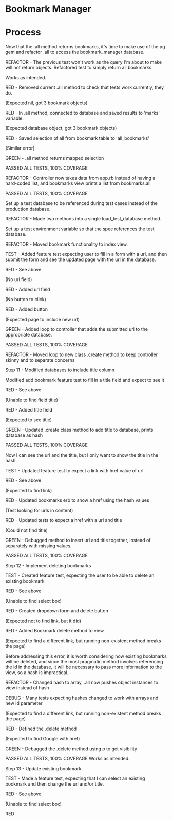 # Bookmark Manager


# Process


Now that the .all method returns bookmarks, it's time to make use of the pg gem and refactor .all to access the bookmark_manager database.

REFACTOR - The previous test won't work as the query I'm about to make will not return objects. Refactored test to simply return all bookmarks.

Works as intended.

RED - Removed current .all method to check that tests work currently, they do.

(Expected nil, got 3 bookmark objects)

RED - In .all method, connected to database and saved results to 'marks' variable.

(Expected database object, got 3 bookmark objects)

RED - Saved selection of all from bookmark table to 'all_bookmarks'

(Similar error)

GREEN - .all method returns mapped selection

PASSED ALL TESTS, 100% COVERAGE


REFACTOR - Controller now takes data from app.rb instead of having a hard-coded list, and bookmarks view prints a list from bookmarks.all

PASSED ALL TESTS, 100% COVERAGE


Set up a test database to be referenced during test cases instead of the production database.

REFACTOR - Made two methods into a single load_test_database method.

Set up a test environment variable so that the spec references the test database.

REFACTOR - Moved bookmark functionality to index view.

TEST - Added feature test expecting user to fill in a form with a url, and then submit the form and see the updated page with the url in the database.

RED - See above

(No url field)

RED - Added url field

(No button to click)

RED - Added button

(Expected page to include new url)

GREEN - Added loop to controller that adds the submitted url to the appropriate database.

PASSED ALL TESTS, 100% COVERAGE

REFACTOR - Moved loop to new class .create method to keep controller skinny and to separate concerns


Step 11 - Modified databases to include title column

Modified add bookmark feature test to fill in a title field and expect to see it

RED - See above

(Unable to find field title)

RED - Added title field

(Expected to see title)

GREEN - Updated .create class method to add title to database, prints database as hash

PASSED ALL TESTS, 100% COVERAGE


Now I can see the url and the title, but I only want to show the title in the hash.

TEST - Updated feature test to expect a link with href value of url.

RED - See above

(Expected to find link)

RED - Updated bookmarks erb to show a href using the hash values

(Test looking for urls in content)

RED - Updated tests to expect a href with a url and title

(Could not find title)

GREEN - Debugged method to insert url and title together, instead of separately with missing values.

PASSED ALL TESTS, 100% COVERAGE


Step 12 - Implement deleting bookmarks

TEST - Created feature test, expecting the user to be able to delete an existing bookmark

RED - See above

(Unable to find select box)

RED - Created dropdown form and delete button

(Expected not to find link, but it did)

RED - Added Bookmark.delete method to view

(Expected to find a different link, but running non-existent method breaks the page)


Before addressing this error, it is worth considering how existing bookmarks will be deleted, and since the most pragmatic method involves referencing the id in the database, it will be necessary to pass more information to the view, so a hash is impractical.

REFACTOR - Changed hash to array, .all now pushes object instances to view instead of hash

DEBUG - Many tests expecting hashes changed to work with arrays and new id parameter

(Expected to find a different link, but running non-existent method breaks the page)

RED - Defined the .delete method

(Expected to find Google with href)

GREEN - Debugged the .delete method using p to get visibility

PASSED ALL TESTS, 100% COVERAGE
Works as intended.


Step 13 - Update existing bookmark

TEST - Made a feature test, expecting that I can select an existing bookmark and then change the url and/or title.

RED - See above.

(Unable to find select box)

RED - 
